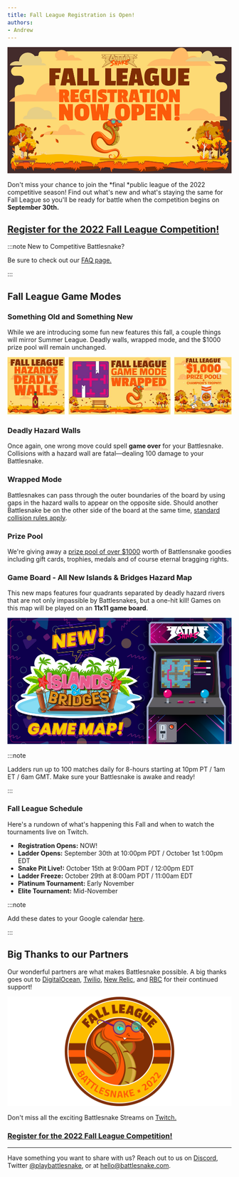```yaml
---
title: Fall League Registration is Open!
authors:
- Andrew
---
```


![](./img/Social-Media-Covers-Fall-League-2022_Twitter-Post-Fall-League-Registration-Open.png)

Don't miss your chance to join the *final *public league of the 2022 competitive season! Find out what's new and what's staying the same for Fall League so you'll be ready for battle when the competition begins on **September 30th.**

## [Register for the 2022 Fall League Competition!](https://play.battlesnake.com/league/fall-league-2022/)

:::note New to Competitive Battlesnake?

Be sure to check out our [FAQ page.](https://play.battlesnake.com/league/fall-league-2022/register/#faq)

:::

## **Fall League Game Modes**

### Something Old and Something New

While we are introducing some fun new features this fall, a couple things will mirror Summer League. Deadly walls, wrapped mode, and the $1000 prize pool will remain unchanged.

![](./img/Fall-League---Game-Modes.jpg)

### Deadly Hazard Walls

Once again, one wrong move could spell **game over** for your Battlesnake. Collisions with a hazard wall are fatal—dealing 100 damage to your Battlesnake.

### Wrapped Mode

Battlesnakes can pass through the outer boundaries of the board by using gaps in the hazard walls to appear on the opposite side. Should another Battlesnake be on the other side of the board at the same time, [standard collision rules apply](https://docs.battlesnake.com/guides/game/rules#collisions).

### Prize Pool

We're giving away a [prize pool of over $1000](https://store.battlesnake.com/collections/prize-packs) worth of Battlensnake goodies including gift cards, trophies, medals and of course eternal bragging rights. 

### Game Board - All New Islands & Bridges Hazard Map

This new maps features four quadrants separated by deadly hazard rivers that are not only impassible by Battlesnakes, but a one-hit kill! Games on this map will be played on an **11x11 game board**.

![](./img/Social-Media-Covers-Fall-League-2022_Twitter-Post-Fall-League-Game-Map-Maze2.png)


:::note

Ladders run up to 100 matches daily for 8-hours starting at 10pm PT / 1am ET / 6am GMT. Make sure your Battlesnake is awake and ready!

:::

### Fall League Schedule

Here's a rundown of what's happening this Fall and when to watch the tournaments live on Twitch.  

- **Registration Opens:** NOW!
- **Ladder Opens:** September 30th at 10:00pm PDT / October 1st 1:00pm EDT
- **Snake Pit Live!:** October 15th at 9:00am PDT / 12:00pm EDT
- **Ladder Freeze:** October 29th at 8:00am PDT / 11:00am EDT
- **Platinum Tournament:** Early November 
- **Elite Tournament:** Mid-November


:::note

Add these dates to your Google calendar [here](https://play.battlesnake.com/schedule/).

:::


## **Big Thanks to our Partners**

Our wonderful partners are what makes Battlesnake possible. A big thanks goes out to [DigitalOcean](https://play.battlesnake.com/partner/digitalocean), [Twilio](https://play.battlesnake.com/partner/twilio), [New Relic](https://play.battlesnake.com/partner/newrelic), and [RBC](https://play.battlesnake.com/partner/rbc) for their continued support!

![](./img/Medals-20Fall-20League-202022_Fall-20League-202022-202x2-20Medal.png)

Don't miss all the exciting Battlesnake Streams on [Twitch.](https://twitch.tv/BattlesnakeOfficial)

### [Register for the 2022 Fall League Competition!](https://play.battlesnake.com/league/fall-league-2022/)

---
 
Have something you want to share with us? Reach out to us on [Discord](https://discord.gg/fb4m4Ex7RR), Twitter [@playbattlesnake](https://twitter.com/playbattlesnake), or at [hello@battlesnake.com](mailto:hello@battlesnake.com).
